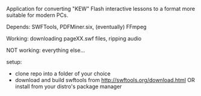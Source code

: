 Application for converting "KEW" Flash interactive lessons to a format more suitable for modern PCs. 

Depends: SWFTools, PDFMiner.six, (eventually) FFmpeg

Working: downloading pageXX.swf files, ripping audio

NOT working: everything else...

setup: 
- clone repo into a folder of your choice
- download and build swftools from http://swftools.org/download.html OR install from your distro's package manager
